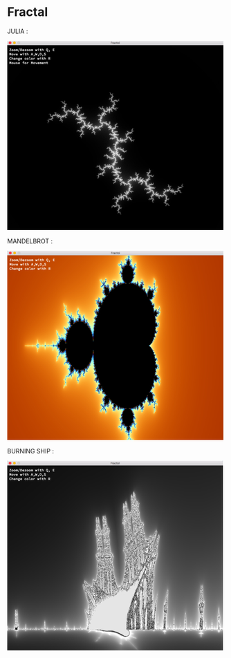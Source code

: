 # Fractal
JULIA :

![alt text](https://github.com/Qwesaqwes/Fractal/blob/master/srcs/julia.jpg)

MANDELBROT :

![alt text](https://github.com/Qwesaqwes/Fractal/blob/master/srcs/mandel.jpg)

BURNING SHIP :

![alt text](https://github.com/Qwesaqwes/Fractal/blob/master/srcs/ship.jpg)


